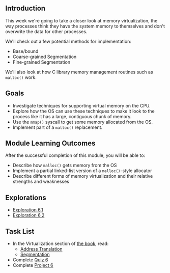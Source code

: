 ## Introduction

This week we're going to take a closer look at memory virtualization,
the way processes think they have the system memory to themselves and
don't overwrite the data for other processes.

We'll check out a few potential methods for implementation:

* Base/bound
* Coarse-grained Segmentation
* Fine-grained Segmentation

We'll also look at how C library memory management routines such as
`malloc()` work.

## Goals

* Investigate techniques for supporting virtual memory on the CPU.
* Explore how the OS can use these techniques to make it look to the
  process like it has a large, contiguous chunk of memory.
* Use the `mmap()` syscall to get some memory allocated from the OS.
* Implement part of a `malloc()` replacement.
  
## Module Learning Outcomes
  
After the successful completion of this module, you will be able to:

* Describe how `malloc()` gets memory from the OS
* Implement a partial linked-list version of a `malloc()`-style
  allocator
* Describe different forms of memory virtualization and their relative
  strengths and weaknesses

## Explorations

* [Exploration 6.1](https://canvas.oregonstate.edu/courses/1849663/assignments/8782818)
* [Exploration 6.2](https://canvas.oregonstate.edu/courses/1849663/assignments/8782819)

## Task List

* In the Virtualization section of [the book](https://pages.cs.wisc.edu/~remzi/OSTEP/), read:
  * [Address Translation](https://pages.cs.wisc.edu/~remzi/OSTEP/vm-mechanism.pdf)
  * [Segmentation](https://pages.cs.wisc.edu/~remzi/OSTEP/vm-segmentation.pdf)
* Complete [Quiz 6](https://canvas.oregonstate.edu/courses/1849663/assignments/8782816)
* Complete [Project 6](https://canvas.oregonstate.edu/courses/1849663/assignments/8781483)
